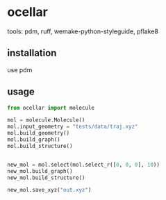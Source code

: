 # ocellar
tools: pdm, ruff, wemake-python-styleguide, pflake8

## installation
use pdm

## usage
```python
from ocellar import molecule

mol = molecule.Molecule()
mol.input_geometry = "tests/data/traj.xyz"
mol.build_geometry()
mol.build_graph()
mol.build_structure()


new_mol = mol.select(mol.select_r([0, 0, 0], 10))
new_mol.build_graph()
new_mol.build_structure()

new_mol.save_xyz("out.xyz")
```